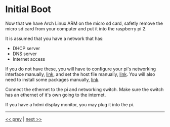 # Initial Boot

Now that we have Arch Linux ARM on the micro sd card, safetly remove the micro sd card from your computer and put it into the raspberry pi 2.

It is assumed that you have a network that has:

* DHCP server
* DNS server
* Internet access

If you do not have these, you will have to configure your pi's networking interface manually, [link](https://wiki.archlinux.org/index.php/Network_configuration#Static_IP_address), and set the host file manually, [link](https://wiki.archlinux.org/index.php/Network_configuration#Local_network_hostname_resolution). You will also need to install some packages manually, [link](https://wiki.archlinux.org/index.php/Offline_installation_of_packages#A_simple_example).

Connect the ethernet to the pi and networking switch. Make sure the switch has an ethernet of it's own going to the internet.

If you have a hdmi display monitor, you may plug it into the pi.

---

[<< prev](https://github.com/bliz937/piDoop/blob/master/1%20-%20Installing%20Arch/README.md#installing-arch-linux-arm) | [next >>]()
